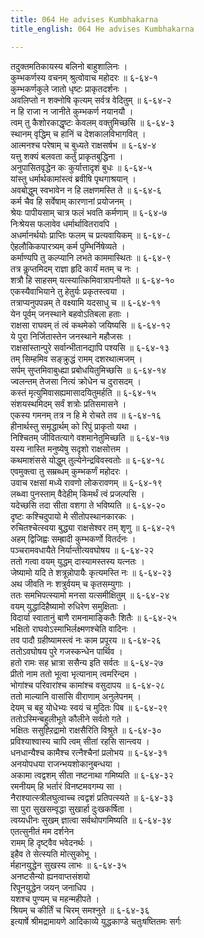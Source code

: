 ```yaml
---
title: 064 He advises Kumbhakarna
title_english: 064 He advises Kumbhakarna

---
```

तदुक्तमतिकायस्य बलिनो बाहुशालिनः ।  
कुम्भकर्णस्य वचनम् श्रुत्वोवाच महोदरः ॥ ६-६४-१  
कुम्भकर्णकुले जातो धृष्टः प्राकृतदर्शनः ।  
अवलिप्तो न शक्नोषि कृत्यम् सर्वत्र वेदितुम् ॥ ६-६४-२  
न हि राजा न जानीते कुम्भकर्ण नयानयौ ।  
त्वम् तु कैशोरकाद्धृष्टः केवलम् वक्तुमिच्छसि ॥ ६-६४-३  
स्थानम् वृद्धिम् च हानिं च देशकालविभागवित् ।  
आत्मनश्च परेषाम् च बुध्यते राक्षसर्षभ ॥ ६-६४-४  
यत्तु शक्यं बलवता कर्तुं प्राकृतबुद्धिना ।  
अनुपासितवृद्धेन कः कुर्यात्तादृशं बुधः ॥ ६-६४-५  
यांस्तु धर्मार्थकामांस्त्वं ब्रवीषि पृथगाश्रयान् ।  
अवबोद्धुम् स्वभावेन न हि लक्षणमस्ति ते ॥ ६-६४-६  
कर्म चैव हि सर्वेषाम् कारणानां प्रयोजनम् ।  
श्रेयः पापीयसाम् चात्र फलं भवति कर्मणाम् ॥ ६-६४-७  
निःश्रेयस फलावेव धर्मार्थावितरावपि ।  
अधर्मानर्थयोः प्राप्तिः फलम् च प्रत्यवायिकम् ॥ ६-६४-८  
ऐहलौकिकपारत्र्यम् कर्म पुम्भिर्निषेव्यते ।  
कर्माण्यपि तु कल्प्यानि लभते काममास्थितः ॥ ६-६४-९  
तत्र कॢप्तमिदम् राज्ञा हृदि कार्यं मतम् च नः ।  
शत्रौ हि साहसम् यत्स्यात्किमिवात्रापनीयते ॥ ६-६४-१०  
एकस्यैवाभियाने तु हेतुर्यः प्रकृतस्त्वया ।  
तत्राप्यनुपपन्नम् ते वक्ष्यामि यदसाधु च ॥ ६-६४-११  
येन पूर्वम् जनस्थाने बहवोऽतिबला हताः ।  
राक्षसा राघवम् तं त्वं कथमेको जयिष्यसि ॥ ६-६४-१२  
ये पुरा निर्जितास्तेन जनस्थाने महौजसः ।  
राक्षसांस्तान्पुरे सर्वान्भीतानद्यापि पश्यसि ॥ ६-६४-१३  
तम् सिम्हमिव सङ्क्रुद्धं रामम् दशरथात्मजम् ।  
सर्पम् सुप्तमिवाबुध्ह्या प्रबोधयितुमिच्छसि ॥ ६-६४-१४  
ज्वलन्तम् तेजसा नित्यं क्रोधेन च दुरासदम् ।  
कस्तं मृत्युमिवासह्यमासादयितुमर्हति ॥ ६-६४-१५  
संशयस्थमिदम् सर्वं शत्रोः प्रतिसमासने ।  
एकस्य गमनम् तत्र न हि मे रोचते तव ॥ ६-६४-१६  
हीनार्थस्तु समृद्धार्थम् को रिपुं प्राकृतो यथा ।  
निश्चितम् जीवितत्यागे वशमानेतुमिच्छति ॥ ६-६४-१७  
यस्य नास्ति मनुष्येषु सदृशो राक्षसोत्तम ।  
कथमाशंससे योद्धुम् तुल्येनेन्द्रविवस्वतोः ॥ ६-६४-१८  
एवमुक्त्वा तु सम्रब्धम् कुम्भकर्णं महोदरः ।  
उवाच रक्षसां मध्ये रावणो लोकरावणम् ॥ ६-६४-१९  
लब्ध्वा पुनस्ताम् वैदेहीम् किमर्थं त्वं प्रजल्पसि ।  
यदेच्छसि तदा सीता वशगा ते भविष्यति ॥ ६-६४-२०  
दृष्टः कश्चिदुपायो मे सीतोपस्थानकारकः ।  
रुचितश्चेत्स्वया बुद्ध्या राक्षसेश्वर तम् शृणु ॥ ६-६४-२१  
अहम् द्विजिह्वः सम्ह्रादी कुम्भकर्णो वितर्दनः ।  
पञ्चरामवधायैते निर्यान्तीत्यवघोषय ॥ ६-६४-२२  
ततो गत्वा वयम् युद्धम् दास्यामस्तस्य यत्नतः ।  
जेष्यामो यदि ते शत्रून्नोपायैः कृत्यमस्ति नः ॥ ६-६४-२३  
अथ जीवति नः शत्रुर्वयम् च कृतसम्युगाः ।  
ततः समभिपत्स्यामो मनसा यत्समीक्षितुम् ॥ ६-६४-२४  
वयम् युद्धादिहैष्यामो रुधिरेण समुक्षिताः ।  
विदार्या स्वातानुं बाणै रामनामाङ्कितैः शितैः ॥ ६-६४-२५  
भक्षितो राघवोऽस्माभिर्लक्ष्मणश्चेति वादिनः ।  
तव पादौ ग्रहीष्यामस्त्वं नः काम प्रपूरय ॥ ६-६४-२६  
ततोऽवघोषय पुरे गजस्कन्धेन पार्थिव ।  
हतो रामः सह भ्रात्रा ससैन्य इति सर्वतः ॥ ६-६४-२७  
प्रीतो नाम ततो भूत्वा भृत्यानाम् त्वमरिन्दम ।  
भोगांश्च परिवारांश्च कामांश्च वसुदापय ॥ ६-६४-२८  
ततो माल्यानि वासांसि वीराणाम् अनुलेपनम् ।  
देयम् च बहु योधेभ्यः स्वयं च मुदितः पिब ॥ ६-६४-२९  
ततोऽस्मिन्बहुलीभूते कौलीने सर्वतो गते ।  
भक्षितः ससुह्ऱिद्रामो राक्षसैरिति विश्रुते ॥ ६-६४-३०  
प्रविश्याश्वास्य चापि त्वम् सीतां रहसि सान्त्वय ।  
धनधान्यैश्च कामैश्च रत्नैश्चैनां प्रलोभय ॥ ६-६४-३१  
अनयोपधया राजन्भयशोकानुबन्धया ।  
अकामा त्वद्वशम् सीता नष्टनाथा गमिष्यति ॥ ६-६४-३२  
रमनीयम् हि भर्तारं विनष्टमवगम्य सा ।  
नैराश्यात्स्त्रीलघुत्वाच्च त्वद्वशं प्रतिपत्स्यते ॥ ६-६४-३३  
सा पुरा सुखसम्वृद्धा सुखार्हा दुःखकर्षिता ।  
त्वय्यधीनः सुखम् ज्ञात्वा सर्वथोपगमिष्यति ॥ ६-६४-३४  
एतत्सुनीतं मम दर्शनेन  
रामम् हि दृष्ट्वैव भवेदनर्थः ।  
इहैव ते सेत्स्यति मोत्सुकोभू ।  
र्महानयुद्धेन सुखस्य लाभः ॥ ६-६४-३५  
अनष्टसैन्यो ह्यनवाप्तसंशयो  
रिपूनयुद्धेन जयन् जनाधिप ।  
यशश्च पुण्यम् च महन्महीपते ।  
श्रियम् च कीर्तिं च चिरम् समश्नुते ॥ ६-६४-३६  
इत्यार्षे श्रीमद्रामायणे आदिकाव्ये युद्धकाण्डे चतुःषष्तितमः सर्गः